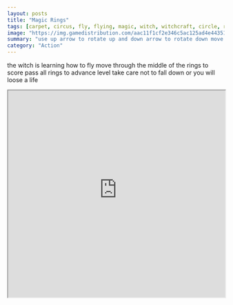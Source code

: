 ```yaml
---
layout: posts
title: "Magic Rings"
tags: [carpet, circus, fly, flying, magic, witch, witchcraft, circle, rings, free, online, games, oyna, game, free, games, play, play, games]
image: "https://img.gamedistribution.com/aac11f1cf2e346c5ac125ad4e4435164.jpg"
summary: "use up arrow to rotate up and down arrow to rotate down move through the middle of the rings to score pass all rings to advance level take care not to fall down or you will loose a life have a great flight  free online games oyna game free games play play games"
category: "Action"
---
```


the witch is learning how to fly move through the middle of the rings to score pass all rings to advance level take care not to fall down or you will loose a life

<iframe width="100%" height="480px;" src="https://html5.gamedistribution.com/aac11f1cf2e346c5ac125ad4e4435164/"></iframe>